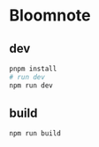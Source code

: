 # Bloomnote

## dev

```bash
pnpm install
# run dev
npm run dev
```

## build

```bash
npm run build
```
